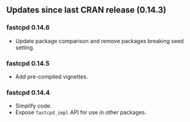 ## Updates since last CRAN release (0.14.3)

### fastcpd 0.14.6

*   Update package comparison and remove packages breaking seed setting.

### fastcpd 0.14.5

*   Add pre-compiled vignettes.

### fastcpd 0.14.4

*   Simplify code.
*   Expose `fastcpd_impl` API for use in other packages.
